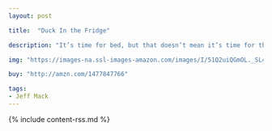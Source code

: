```yaml
---
layout: post

title:  "Duck In the Fridge"

description: "It’s time for bed, but that doesn’t mean it’s time for the same old boring bedtime story. This one starts with a boy who discovers a duck in his fridge. Soon there are more ducks, and the only thing they are interested in is having fun. So the boy gets some dogs to scare them away…but things don’t go quite the way he planned. More and more animals arrive, and soon there’s a party. Will the boy ever be able to get to sleep?"

img: "https://images-na.ssl-images-amazon.com/images/I/51Q2uiQGmOL._SL480_.jpg"

buy: "http://amzn.com/1477847766"

tags:
- Jeff Mack
---
```


{% include content-rss.md %}